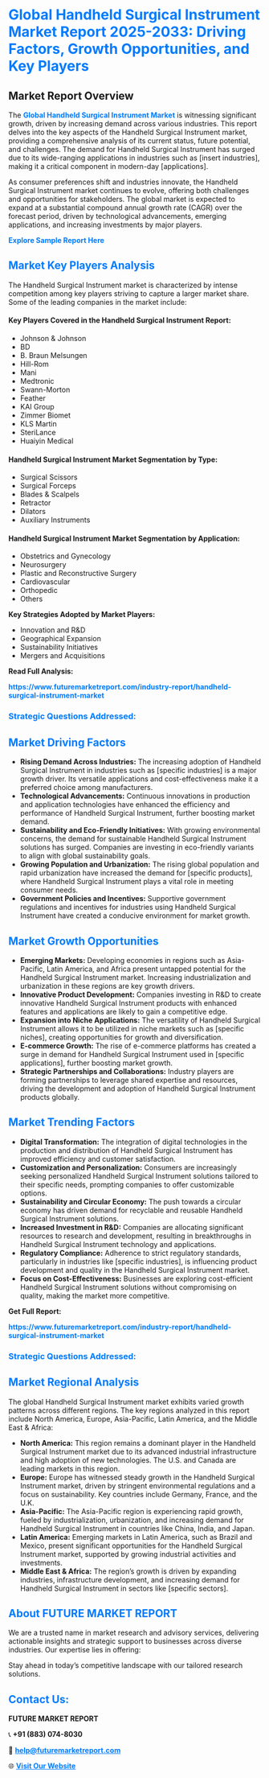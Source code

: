 <h1 style="color: #007BFF;">Global Handheld Surgical Instrument Market Report 2025-2033: Driving Factors, Growth Opportunities, and Key Players</h1>

<section id="overview">
<h2>Market Report Overview</h2>
<p>The <a href="https://www.futuremarketreport.com/industry-report/handheld-surgical-instrument-market" style="color: #007BFF; text-decoration: none;"><strong>Global Handheld Surgical Instrument Market</strong></a> is witnessing significant growth, driven by increasing demand across various industries. This report delves into the key aspects of the Handheld Surgical Instrument market, providing a comprehensive analysis of its current status, future potential, and challenges. The demand for Handheld Surgical Instrument has surged due to its wide-ranging applications in industries such as [insert industries], making it a critical component in modern-day [applications].</p>
<p>As consumer preferences shift and industries innovate, the Handheld Surgical Instrument market continues to evolve, offering both challenges and opportunities for stakeholders. The global market is expected to expand at a substantial compound annual growth rate (CAGR) over the forecast period, driven by technological advancements, emerging applications, and increasing investments by major players.</p>
</section>

<section id="overview">
<p><a href="https://www.futuremarketreport.com/request-sample/reportId=28532" style="color: #007BFF; text-decoration: none;"><strong>Explore Sample Report Here</strong></a></p>
</section>

<section id="key-players">
<h2 style="color: #007BFF;">Market Key Players Analysis</h2>
<p>The Handheld Surgical Instrument market is characterized by intense competition among key players striving to capture a larger market share. Some of the leading companies in the market include:</p>
<h4>Key Players Covered in the Handheld Surgical Instrument Report:</h4>
<ul><li>Johnson &amp; Johnson</li><li>BD</li><li>B. Braun Melsungen</li><li>Hill-Rom</li><li>Mani</li><li>Medtronic</li><li>Swann-Morton</li><li>Feather</li><li>KAI Group</li><li>Zimmer Biomet</li><li>KLS Martin</li><li>SteriLance</li><li>Huaiyin Medical</li></ul>
<h4>Handheld Surgical Instrument Market Segmentation by Type:</h4>
<ul><li>Surgical Scissors</li><li>Surgical Forceps</li><li>Blades &amp; Scalpels</li><li>Retractor</li><li>Dilators</li><li>Auxiliary Instruments</li></ul>

<h4>Handheld Surgical Instrument Market Segmentation by Application:</h4>
<ul><li>Obstetrics and Gynecology</li><li>Neurosurgery</li><li>Plastic and Reconstructive Surgery</li><li>Cardiovascular</li><li>Orthopedic</li><li>Others</li></ul>
<p><strong>Key Strategies Adopted by Market Players:</strong></p>
<ul>
<li>Innovation and R&D</li>
<li>Geographical Expansion</li>
<li>Sustainability Initiatives</li>
<li>Mergers and Acquisitions</li>
</ul>
</section>

<section>
<p><strong>Read Full Analysis: </strong></p><a href="https://www.futuremarketreport.com/industry-report/handheld-surgical-instrument-market" style="color: #007BFF; text-decoration: none;"><strong>https://www.futuremarketreport.com/industry-report/handheld-surgical-instrument-market</strong></a>
<h3 style="color: #007BFF;">Strategic Questions Addressed:</h3>
</section>

<section id="driving-factors">
<h2 style="color: #007BFF;">Market Driving Factors</h2>
<ul>
<li><strong>Rising Demand Across Industries:</strong> The increasing adoption of Handheld Surgical Instrument in industries such as [specific industries] is a major growth driver. Its versatile applications and cost-effectiveness make it a preferred choice among manufacturers.</li>
<li><strong>Technological Advancements:</strong> Continuous innovations in production and application technologies have enhanced the efficiency and performance of Handheld Surgical Instrument, further boosting market demand.</li>
<li><strong>Sustainability and Eco-Friendly Initiatives:</strong> With growing environmental concerns, the demand for sustainable Handheld Surgical Instrument solutions has surged. Companies are investing in eco-friendly variants to align with global sustainability goals.</li>
<li><strong>Growing Population and Urbanization:</strong> The rising global population and rapid urbanization have increased the demand for [specific products], where Handheld Surgical Instrument plays a vital role in meeting consumer needs.</li>
<li><strong>Government Policies and Incentives:</strong> Supportive government regulations and incentives for industries using Handheld Surgical Instrument have created a conducive environment for market growth.</li>
</ul>
</section>

<section id="growth-opportunities">
<h2 style="color: #007BFF;">Market Growth Opportunities</h2>
<ul>
<li><strong>Emerging Markets:</strong> Developing economies in regions such as Asia-Pacific, Latin America, and Africa present untapped potential for the Handheld Surgical Instrument market. Increasing industrialization and urbanization in these regions are key growth drivers.</li>
<li><strong>Innovative Product Development:</strong> Companies investing in R&D to create innovative Handheld Surgical Instrument products with enhanced features and applications are likely to gain a competitive edge.</li>
<li><strong>Expansion into Niche Applications:</strong> The versatility of Handheld Surgical Instrument allows it to be utilized in niche markets such as [specific niches], creating opportunities for growth and diversification.</li>
<li><strong>E-commerce Growth:</strong> The rise of e-commerce platforms has created a surge in demand for Handheld Surgical Instrument used in [specific applications], further boosting market growth.</li>
<li><strong>Strategic Partnerships and Collaborations:</strong> Industry players are forming partnerships to leverage shared expertise and resources, driving the development and adoption of Handheld Surgical Instrument products globally.</li>
</ul>
</section>

<section id="trending-factors">
<h2 style="color: #007BFF;">Market Trending Factors</h2>
<ul>
<li><strong>Digital Transformation:</strong> The integration of digital technologies in the production and distribution of Handheld Surgical Instrument has improved efficiency and customer satisfaction.</li>
<li><strong>Customization and Personalization:</strong> Consumers are increasingly seeking personalized Handheld Surgical Instrument solutions tailored to their specific needs, prompting companies to offer customizable options.</li>
<li><strong>Sustainability and Circular Economy:</strong> The push towards a circular economy has driven demand for recyclable and reusable Handheld Surgical Instrument solutions.</li>
<li><strong>Increased Investment in R&D:</strong> Companies are allocating significant resources to research and development, resulting in breakthroughs in Handheld Surgical Instrument technology and applications.</li>
<li><strong>Regulatory Compliance:</strong> Adherence to strict regulatory standards, particularly in industries like [specific industries], is influencing product development and quality in the Handheld Surgical Instrument market.</li>
<li><strong>Focus on Cost-Effectiveness:</strong> Businesses are exploring cost-efficient Handheld Surgical Instrument solutions without compromising on quality, making the market more competitive.</li>
</ul>
</section>

<section>
<p><strong>Get Full Report: </strong></p><a href="https://www.futuremarketreport.com/industry-report/handheld-surgical-instrument-market" style="color: #007BFF; text-decoration: none;"><strong>https://www.futuremarketreport.com/industry-report/handheld-surgical-instrument-market</strong></a>
<h3 style="color: #007BFF;">Strategic Questions Addressed:</h3>
</section>


<section id="regional-analysis">
<h2 style="color: #007BFF;">Market Regional Analysis</h2>
<p>The global Handheld Surgical Instrument market exhibits varied growth patterns across different regions. The key regions analyzed in this report include North America, Europe, Asia-Pacific, Latin America, and the Middle East & Africa:</p>
<ul>
<li><strong>North America:</strong> This region remains a dominant player in the Handheld Surgical Instrument market due to its advanced industrial infrastructure and high adoption of new technologies. The U.S. and Canada are leading markets in this region.</li>
<li><strong>Europe:</strong> Europe has witnessed steady growth in the Handheld Surgical Instrument market, driven by stringent environmental regulations and a focus on sustainability. Key countries include Germany, France, and the U.K.</li>
<li><strong>Asia-Pacific:</strong> The Asia-Pacific region is experiencing rapid growth, fueled by industrialization, urbanization, and increasing demand for Handheld Surgical Instrument in countries like China, India, and Japan.</li>
<li><strong>Latin America:</strong> Emerging markets in Latin America, such as Brazil and Mexico, present significant opportunities for the Handheld Surgical Instrument market, supported by growing industrial activities and investments.</li>
<li><strong>Middle East & Africa:</strong> The region’s growth is driven by expanding industries, infrastructure development, and increasing demand for Handheld Surgical Instrument in sectors like [specific sectors].</li>
</ul>
</section>

<footer>
<h2 style="color: #007BFF;">About FUTURE MARKET REPORT</h2>
<p>We are a trusted name in market research and advisory services, delivering actionable insights and strategic support to businesses across diverse industries. Our expertise lies in offering:</p>

<p>Stay ahead in today’s competitive landscape with our tailored research solutions.</p>

<h2 style="color: #007BFF;">Contact Us:</h2>
<p><strong>FUTURE MARKET REPORT</strong></p>
<p>📞 <strong>+91 (883) 074-8030</strong></p>
<p>📧 <strong><a href="mailto:help@futuremarketreport.com" style="color: #007BFF;">help@futuremarketreport.com</a></strong></p>
<p>🌐 <strong><a href="https://www.futuremarketreport.com/" style="color: #007BFF;">Visit Our Website</a></strong></p>
</footer>